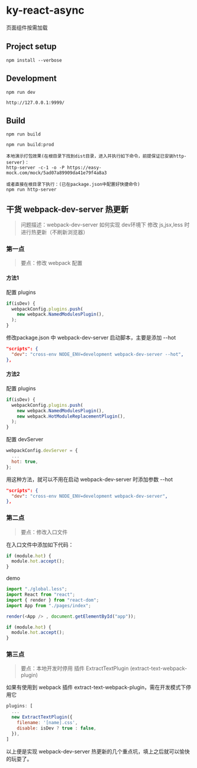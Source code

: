 # ky-react-async

页面组件按需加载

## Project setup
```
npm install --verbose
```

## Development
```
npm run dev

http://127.0.0.1:9999/
```

## Build
```
npm run build

npm run build:prod

本地演示打包效果(在根目录下找到dist目录，进入并执行如下命令，前提保证已安装http-server)：
http-server -c-1 -o -P https://easy-mock.com/mock/5ad07a89909da41e79f4a8a3

或者直接在根目录下执行：(已在package.json中配置好快捷命令)
npm run http-server
```

## 干货 webpack-dev-server 热更新

> 问题描述：webpack-dev-server 如何实现 dev环境下 修改 js,jsx,less 时进行热更新（不刷新浏览器）

### 第一点

> 要点：修改 webpack 配置

#### 方法1

配置 plugins

```js
if(isDev) {
  webpackConfig.plugins.push(
    new webpack.NamedModulesPlugin(),
  );
}
```

修改package.json 中 webpack-dev-server 启动脚本，主要是添加 --hot

```json
"scripts": {
  "dev": "cross-env NODE_ENV=development webpack-dev-server --hot",
},
```

#### 方法2

配置 plugins

```js
if(isDev) {
  webpackConfig.plugins.push(
    new webpack.NamedModulesPlugin(),
    new webpack.HotModuleReplacementPlugin(),
  );
}
```

配置 devServer

```js
webpackConfig.devServer = {
  ...
  hot: true,
};
```

用这种方法，就可以不用在启动 webpack-dev-server 时添加参数 --hot

```json
"scripts": {
  "dev": "cross-env NODE_ENV=development webpack-dev-server",
},
```

### 第二点

> 要点：修改入口文件

在入口文件中添加如下代码：

```js
if (module.hot) {
  module.hot.accept();
}
```

demo

```js
import "./global.less";
import React from "react";
import { render } from "react-dom";
import App from "./pages/index";

render(<App /> , document.getElementById("app"));

if (module.hot) {
  module.hot.accept();
}
```

### 第三点

> 要点：本地开发时停用 插件 ExtractTextPlugin (extract-text-webpack-plugin)

如果有使用到 webpack 插件 extract-text-webpack-plugin，需在开发模式下停用它

```js
plugins: [
  ...
  new ExtractTextPlugin({
    filename: '[name].css',
    disable: isDev ? true : false,
  }),
]
```

以上便是实现 webpack-dev-server 热更新的几个重点坑，填上之后就可以愉快的玩耍了。
